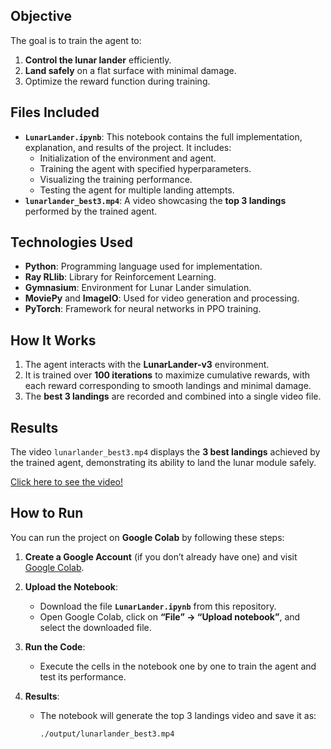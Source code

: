 ## **Objective**
The goal is to train the agent to:
1. **Control the lunar lander** efficiently.
2. **Land safely** on a flat surface with minimal damage.
3. Optimize the reward function during training.

## **Files Included**
- **`LunarLander.ipynb`**: This notebook contains the full implementation, explanation, and results of the project. It includes:
  - Initialization of the environment and agent.
  - Training the agent with specified hyperparameters.
  - Visualizing the training performance.
  - Testing the agent for multiple landing attempts.
- **`lunarlander_best3.mp4`**: A video showcasing the **top 3 landings** performed by the trained agent.

## **Technologies Used**
- **Python**: Programming language used for implementation.
- **Ray RLlib**: Library for Reinforcement Learning.
- **Gymnasium**: Environment for Lunar Lander simulation.
- **MoviePy** and **ImageIO**: Used for video generation and processing.
- **PyTorch**: Framework for neural networks in PPO training.

## **How It Works**
1. The agent interacts with the **LunarLander-v3** environment.
2. It is trained over **100 iterations** to maximize cumulative rewards, with each reward corresponding to smooth landings and minimal damage.
3. The **best 3 landings** are recorded and combined into a single video file.

## **Results**
The video `lunarlander_best3.mp4` displays the **3 best landings** achieved by the trained agent, demonstrating its ability to land the lunar module safely.  

[Click here to see the video!](https://tsamiklainti.com/static/media/lunarlander_best3.cb51f773d4cb5df575e0.mp4)

## **How to Run**  
You can run the project on **Google Colab** by following these steps:

1. **Create a Google Account** (if you don’t already have one) and visit [Google Colab](https://colab.research.google.com/).

2. **Upload the Notebook**:
   - Download the file **`LunarLander.ipynb`** from this repository.
   - Open Google Colab, click on **“File” → “Upload notebook”**, and select the downloaded file.

3. **Run the Code**:
   - Execute the cells in the notebook one by one to train the agent and test its performance.

4. **Results**:
   - The notebook will generate the top 3 landings video and save it as:
     ```
     ./output/lunarlander_best3.mp4
     ```